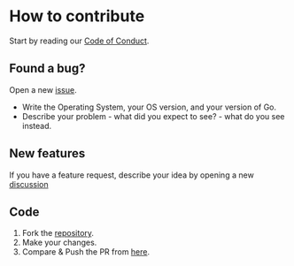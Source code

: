 # How to contribute

Start by reading our [Code of Conduct](CODE_OF_CONDUCT.md).

## Found a bug?

Open a new [issue](https://github.com/dreams-money/turnstile/issues/new).
 * Write the Operating System, your OS version, and your version of Go.
 * Describe your problem - what did you expect to see? - what do you see instead.

## New features

If you have a feature request, describe your idea by opening a new
[discussion](https://github.com/dreams-money/go-turnstile/discussions/new)

## Code

1. Fork the [repository](https://github.com/dreams-money/turnstile).
2. Make your changes.
3. Compare & Push the PR from [here](https://github.com/dreams-money/turnstile/compare).